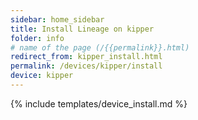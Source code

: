 ```yaml
---
sidebar: home_sidebar
title: Install Lineage on kipper
folder: info
# name of the page (/{{permalink}}.html)
redirect_from: kipper_install.html
permalink: /devices/kipper/install
device: kipper
---
```

{% include templates/device_install.md %}

